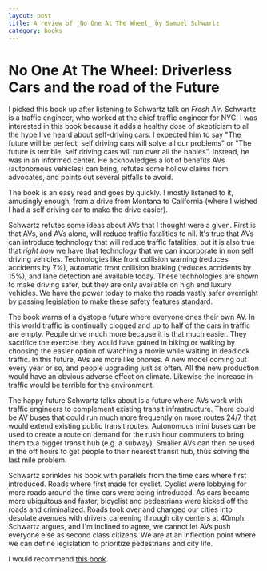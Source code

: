 ```yaml
---
layout: post
title: A review of _No One At The Wheel_ by Samuel Schwartz
category: books
---
```

# No One At The Wheel: Driverless Cars and the road of the Future

  I picked this book up after listening to Schwartz talk on _Fresh Air_. Schwartz
is a traffic engineer, who worked at the chief traffic engineer for NYC. I was
interested in this book because it adds a healthy dose of skepticism to all the
hype I've heard about self-driving cars. I expected him to say "The future will
be perfect, self driving cars will solve all our problems" or "The future is
terrible, self driving cars will run over all the babies". Instead, he was in an
informed center. He acknowledges a lot of benefits AVs (autonomous vehicles) can
bring, refutes some hollow claims from advocates, and points out several
pitfalls to avoid.

  The book is an easy read and goes by quickly. I mostly listened to it,
amusingly enough, from a drive from Montana to California (where I 
wished I had a self driving car to make the drive easier).

  Schwartz refutes some ideas about AVs that I thought were a given. First is
that AVs, and AVs alone, will reduce traffic fatalities to nil. It's true that
AVs can introduce technology that will reduce traffic fatalities, but it is also
true that *right now* we have that technology that we can incorporate in non
self driving vehicles. Technologies like front collision warning (reduces accidents
by 7%), automatic front collision braking (reduces accidents by 15%), and lane
detection are available today. These technologies are shown to make driving
safer, but they are only available on high end luxury vehicles. We have the
power today to make the roads vastly safer overnight by passing legislation to
make these safety features standard.

  The book warns of a dystopia future where everyone ones their own AV. In this
world traffic is continually clogged and up to half of the cars in traffic are
empty. People drive much more because it is that much easier. They sacrifice the
exercise they would have gained in biking or walking by choosing the easier
option of watching a movie while waiting in deadlock traffic. In this future,
AVs are more like phones. A new model coming out every year or so, and people
upgrading just as often. All the new production would have an obvious adverse
effect on climate. Likewise the increase in traffic would be terrible for the
environment.

  The happy future Schwartz talks about is a future where AVs work with traffic
engineers to complement existing transit infrastructure. There could be AV
buses that could run much more frequently on more routes 24/7 that would extend
existing public transit routes. Autonomous mini buses can be used to create a
route on demand for the rush hour commuters to bring them to a bigger transit
hub (e.g. a subway). Smaller AVs can then be used in the off hours to get people
to their nearest transit hub, thus solving the last mile problem.

  Schwartz sprinkles his book with parallels from the time cars where first
introduced. Roads where first made for cyclist. Cyclist were lobbying for more
roads around the time cars were being introduced. As cars became more ubiquitous
and faster, bicyclist and pedestrians were kicked off the roads and
criminalized. Roads took over and changed our cities into desolate avenues with
drivers careening through city centers at 40mph. Schwartz argues, and I'm
inclined to agree, we cannot let AVs push everyone else as second class
citizens. We are at an inflection point where we can define legislation to
prioritize pedestrians and city life.


  I would recommend [this book](https://smile.amazon.com/dp/B07B8JGG5M/ref=dp-kindle-redirect?_encoding=UTF8&btkr=1&sa-no-redirect=1).
